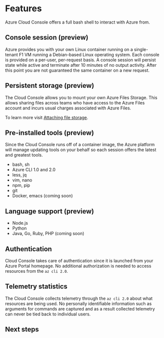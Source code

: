 # Features
Azure Cloud Console offers a full bash shell to interact with Azure from.

## Console session (preview)
Azure provides you with your own Linux container running on a single-tenant F1 VM running a Debian-based Linux operating system.
Each console is provided on a per-user, per-request basis. A console session will persist state while active and terminate after 10 minutes of 
no output activity. After this point you are not guaranteed the same container on a new request.

## Persistent storage (preview)
The Cloud Console allows you to mount your own Azure Files Storage.
This allows sharing files across teams who have access to the Azure Files account and incurs usual charges associated with Azure Files.

To learn more visit [Attaching file storage](../How-to/acc-persisting-storage).

## Pre-installed tools (preview)
Since the Cloud Console runs off of a container image, the Azure platform will manage updating tools on your behalf so each session offers the latest and greatest tools.

* bash, sh 
* Azure CLI 1.0 and 2.0
* less, jq
* vim, nano
* npm, pip
* git
* Docker, emacs (coming soon)

## Language support (preview)
* Node.js
* Python
* Java, Go, Ruby, PHP (coming soon)

## Authentication
Cloud Console takes care of authentication since it is launched from your Azure Portal homepage. No additional authorization is needed to access resources from the `az cli 2.0`.

## Telemetry statistics
The Cloud Console collects telemetry through the `az cli 2.0` about what resources are being used. No personally identifiable information such as arguments for commands are captured and as a result collected telemetry can never be tied back to individual users.

## Next steps